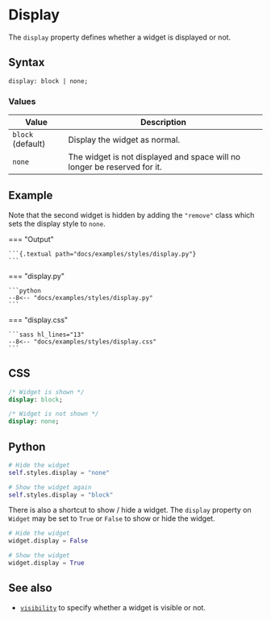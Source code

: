 # Display

The `display` property defines whether a widget is displayed or not.

## Syntax

```
display: block | none;
```

### Values

| Value             | Description                                                              |
|-------------------|--------------------------------------------------------------------------|
| `block` (default) | Display the widget as normal.                                            |
| `none`            | The widget is not displayed and space will no longer be reserved for it. |

## Example

Note that the second widget is hidden by adding the `"remove"` class which sets the display style to `none`.

=== "Output"

    ```{.textual path="docs/examples/styles/display.py"}
    ```

=== "display.py"

    ```python
    --8<-- "docs/examples/styles/display.py"
    ```

=== "display.css"

    ```sass hl_lines="13"
    --8<-- "docs/examples/styles/display.css"
    ```

## CSS

```sass
/* Widget is shown */
display: block;

/* Widget is not shown */
display: none;
```

## Python

```python
# Hide the widget
self.styles.display = "none"

# Show the widget again
self.styles.display = "block"
```

There is also a shortcut to show / hide a widget. The `display` property on `Widget` may be set to `True` or `False` to show or hide the widget.

```python
# Hide the widget
widget.display = False

# Show the widget
widget.display = True
```

## See also

 - [`visibility`](./visibility.md) to specify whether a widget is visible or not.
